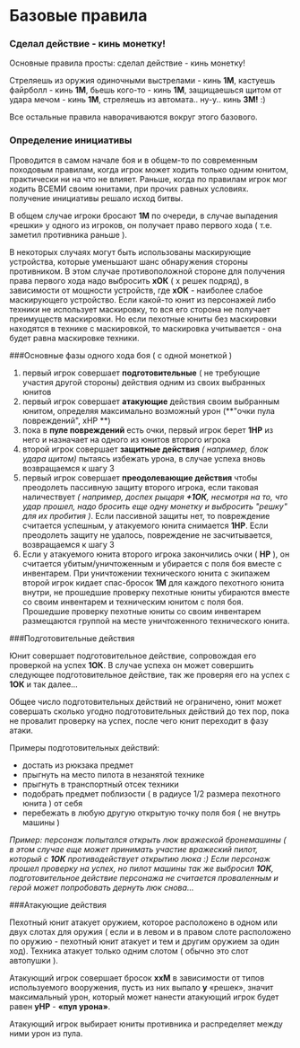 # Базовые правила

### Cделал дейcтвие - кинь монетку!

Основные правила просты: сделал действие - кинь монетку!

Стреляешь из оружия одиночными выстрелами - кинь **1М**, кастуешь файрболл - кинь **1M**, бьешь кого-то - кинь **1М**, защищаешься щитом от удара мечом - кинь **1М**, стреляешь из автомата.. ну-у.. кинь **3М!** :)

Все остальные правила наворачиваются вокруг этого базового.

### Определение инициативы
Проводится в самом начале боя и в общем-то по современным походовым правилам, когда игрок может ходить только одним юнитом, практически ни на что не влияет. Раньше, когда по правилам игрок мог ходить ВСЕМИ своим юнитами, при прочих равных условиях. получение инициативы решало исход битвы.

В общем случае игроки бросают **1М** по очереди, в случае выпадения «решки» у одного из игроков, он получает право первого хода ( т.е. заметил противника раньше ).

В некоторых случаях могут быть использованы маскирующие устройства, которые уменьшают шанс обнаружения стороны противником. В этом случае противоположной стороне для получения права первого хода надо выбросить **xОК** ( х решек подряд), в зависимости от мощности устройств, где **xОК** - наиболее слабое маскирующего устройство. Если какой-то юнит из персонажей либо техники не использует маскировку, то вся его сторона не получает преимуществ маскировки. Но если пехотные юниты без маскировки находятся в технике с маскировкой, то маскировка учитывается - она будет равна маскировке техники.

###Основные фазы одного хода боя ( c одной монеткой )

1. первый игрок совершает **подготовительные** ( не требующие участия другой стороны) действия одним из своих выбранных юнитов
1. первый игрок совершает **атакующие** действия своим выбранным юнитом, определяя максимально возможный урон (**"очки пула повреждений", xHP **)
1. пока в **пуле повреждений** есть очки, первый игрок берет **1HP**  из него и назначает на одного из юнитов второго игрока
1. второй игрок совершает **защитные действия** *( например, блок удара щитом)* пытаясь избежать урона, в случае успеха вновь возвращаемся к шагу 3
1. первый игрок совершает **преодолевающие действия** чтобы преодолеть пассивную защиту второго игрока, если таковая наличествует *( например, доспех рыцаря **+1ОК**, несмотря на то, что удар прошел, надо бросить еще одну монетку и выбросить "решку" для их пробития )*. Если пассивной защиты нет, то повреждение считается успешным, у атакуемого юнита снимается **1HP**. Если преодолеть защиту не удалось, повреждение не засчитывается, возвращаемся к шагу 3
1. Если у атакуемого юнита второго игрока закончились очки ( **HP** ), он считается убитым/уничтоженным и убирается с поля боя вместе с инвентарем. При уничтожении технического юнита с экипажем второй игрок кидает спас-бросок **1M** для каждого пехотного юнита внутри, не прошедшие проверку пехотные юниты убираются вместе со своим инвентарем и техническим юнитом с поля боя. Прошедшие проверку пехотные юниты со своим инвентарем размещаются группой на месте уничтоженного технического юнита.

###Подготовительные действия

Юнит совершает подготовительное действие, сопровождая его проверкой на успех **1ОК**. В случае успеха он может совершить следующее подготовительное действие, так же проверяя его на успех с **1ОК** и так далее...

Общее число подготовительных действий не ограничено, юнит может совершать сколько угодно подготовительных действий до тех пор, пока не провалит проверку на успех, после чего юнит переходит в фазу атаки.

Примеры подготовительных действий:
* достать из рюкзака предмет
* прыгнуть на место пилота в незанятой технике
* прыгнуть в транспортный отсек техники
* подобрать предмет поблизости ( в радиусе 1/2 размера пехотного юнита ) от себя
* перебежать в любую другую открытую точку поля боя ( не внутрь машины )

*Пример: персонаж попытался открыть люк вражеской бронемашины ( в этом случае еще может принимать участие вражеский пилот, который с **1ОК** противодействует открытию люка :) Если персонаж прошел проверку на успех, но пилот машины так же выбросил **1ОК**, подготовительное действие персонажа не считается проваленным и герой может попробовать дернуть люк снова…*

###Атакующие действия

Пехотный юнит атакует оружием, которое расположено в одном или двух слотах для оружия ( если и в левом и в правом слоте расположено по оружию - пехотный юнит атакует и тем и другим оружием за один ход). Техника атакует только одним слотом ( обычно это слот автопушки ).

Атакующий игрок совершает бросок **xxM** в зависимости от типов используемого вооружения, пусть из них выпало **y** «решек», значит максимальный урон, который может нанести атакующий игрок будет равен **yHP** - **«пул урона»**.

Атакующий игрок выбирает юниты противника и распределяет между ними урон из пула.
